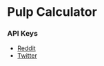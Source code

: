 # Pulp Calculator

### API Keys

- [Reddit](https://github.com/reddit-archive/reddit/wiki/OAuth2)
- [Twitter](https://developer.twitter.com/en/docs/authentication/oauth-2-0)